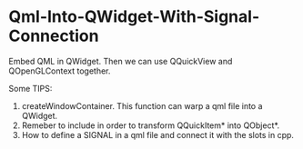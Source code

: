 # Qml-Into-QWidget-With-Signal-Connection
Embed QML in QWidget. Then we can use QQuickView and QOpenGLContext together.

Some TIPS:
1. createWindowContainer. This function can warp a qml file into a QWidget.
2. Remeber to include <QQuickItem> in order to transform QQuickItem* into QObject*.
3. How to define a SIGNAL in a qml file and connect it with the slots in cpp.

